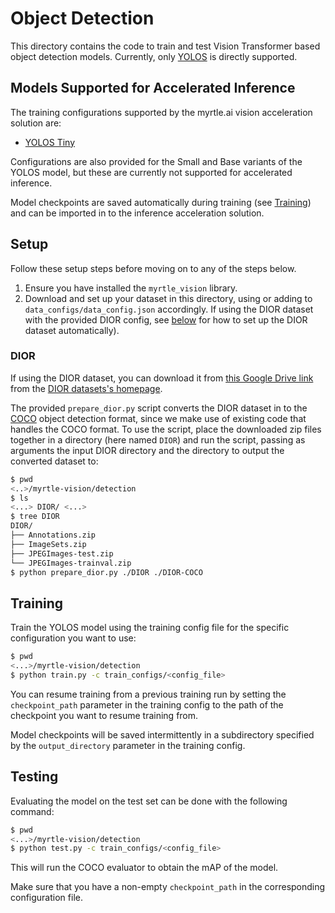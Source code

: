 # Object Detection

This directory contains the code to train and test Vision Transformer based
object detection models. Currently, only
[YOLOS](https://github.com/hustvl/YOLOS) is directly supported.

## Models Supported for Accelerated Inference

The training configurations supported by the myrtle.ai vision acceleration
solution are:

- [YOLOS Tiny](train_configs/yolos_tiny.json)

Configurations are also provided for the Small and Base variants of the YOLOS
model, but these are currently not supported for accelerated inference.

Model checkpoints are saved automatically during training (see
[Training](#training)) and can be imported in to the inference acceleration
solution.

## Setup

Follow these setup steps before moving on to any of the steps below.

1. Ensure you have installed the `myrtle_vision` library.
2. Download and set up your dataset in this directory, using or adding to
   `data_configs/data_config.json` accordingly. If using the DIOR dataset with
   the provided DIOR config, see [below](#DIOR) for how to set up the DIOR
   dataset automatically).

### DIOR

   If using the DIOR dataset, you can download it from [this Google Drive
   link](https://drive.google.com/open?id=1UdlgHk49iu6WpcJ5467iT-UqNPpx__CC)
   from the [DIOR datasets's homepage](https://gcheng-nwpu.github.io/#Datasets).

   The provided `prepare_dior.py` script converts the DIOR dataset in to the
   [COCO](https://cocodataset.org/) object detection format, since we make use
   of existing code that handles the COCO format. To use the script, place the
   downloaded zip files together in a directory (here named `DIOR`) and run the
   script, passing as arguments the input DIOR directory and the directory to
   output the converted dataset to:

   ```bash
   $ pwd
   <..>/myrtle-vision/detection
   $ ls
   <...> DIOR/ <...>
   $ tree DIOR
   DIOR/
   ├── Annotations.zip
   ├── ImageSets.zip
   ├── JPEGImages-test.zip
   └── JPEGImages-trainval.zip
   $ python prepare_dior.py ./DIOR ./DIOR-COCO
   ```

## Training

   Train the YOLOS model using the training config file for the
   specific configuration you want to use:

   ```bash
   $ pwd
   <...>/myrtle-vision/detection
   $ python train.py -c train_configs/<config_file>
   ```

   You can resume training from a previous training run by setting the
   `checkpoint_path` parameter in the training config to the path of the
   checkpoint you want to resume training from.

   Model checkpoints will be saved intermittently in a subdirectory specified by
   the `output_directory` parameter in the training config.

## Testing
   Evaluating the model on the test set can be done with the following command:

   ```bash
   $ pwd
   <...>/myrtle-vision/detection
   $ python test.py -c train_configs/<config_file>
   ```
   This will run the COCO evaluator to obtain the mAP of the model.

   Make sure that you have a non-empty `checkpoint_path` in the
   corresponding configuration file.
